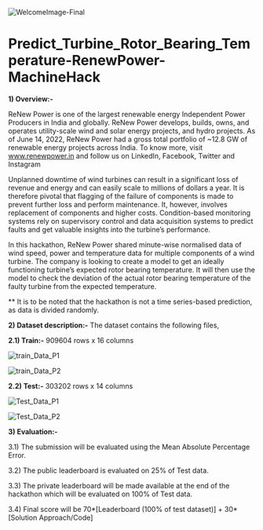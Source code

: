 ![WelcomeImage-Final](https://user-images.githubusercontent.com/84449238/188280316-d5655057-6511-4f02-ac8b-b33dabe7b59e.JPG)

# Predict_Turbine_Rotor_Bearing_Temperature-RenewPower-MachineHack

**1) Overview:-**

ReNew Power is one of the largest renewable energy Independent Power Producers in India and globally. ReNew Power develops, builds, owns, and operates utility-scale wind and solar energy projects, and hydro projects. As of June 14, 2022, ReNew Power had a gross total portfolio of ~12.8 GW of renewable energy projects across India. To know more, visit www.renewpower.in and follow us on LinkedIn, Facebook, Twitter and Instagram

Unplanned downtime of wind turbines can result in a significant loss of revenue and energy and can easily scale to millions of dollars a year. It is therefore pivotal that flagging of the failure of components is made to prevent further loss and perform maintenance. It, however, involves replacement of components and higher costs. Condition-based monitoring systems rely on supervisory control and data acquisition systems to predict faults and get valuable insights into the turbine’s performance.

In this hackathon, ReNew Power shared minute-wise normalised data of wind speed, power and temperature data for multiple components of a wind turbine. The company is looking to create a model to get an ideally functioning turbine’s expected rotor bearing temperature. It will then use the model to check the deviation of the actual rotor bearing temperature of the faulty turbine from the expected temperature. 

** It is to be noted that the hackathon is not a time series-based prediction, as data is divided randomly. 

**2) Dataset description:-** The dataset contains the following files,

**2.1) Train:-** 909604 rows x 16 columns 

![train_Data_P1](https://user-images.githubusercontent.com/84449238/188280798-ad081e6c-1b73-43c4-873a-c68c87c8654d.JPG)

![train_Data_P2](https://user-images.githubusercontent.com/84449238/188280954-becff177-877a-4bde-9878-1ad376c8d324.JPG)


**2.2) Test:-** 303202 rows x 14 columns

![Test_Data_P1](https://user-images.githubusercontent.com/84449238/188281174-00f20969-869a-40a3-ae93-6c75d98b8cfc.JPG)

![Test_Data_P2](https://user-images.githubusercontent.com/84449238/188281323-bc780142-8ec3-464a-8c93-8a39de20adad.JPG)

**3) Evaluation:-**

3.1) The submission will be evaluated using the Mean Absolute Percentage Error.

3.2) The public leaderboard is evaluated on 25% of Test data.

3.3) The private leaderboard will be made available at the end of the hackathon which will be evaluated on 100% of Test data.

3.4) Final score will be  70*[Leaderboard (100% of test dataset)] + 30*[Solution Approach/Code]

